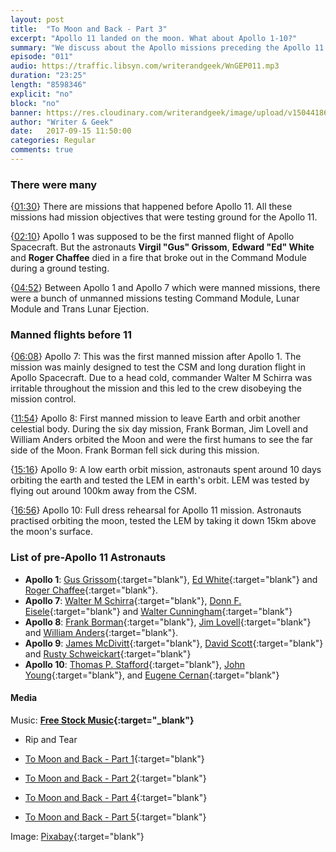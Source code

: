 ```yaml
---
layout: post
title:  "To Moon and Back - Part 3"
excerpt: "Apollo 11 landed on the moon. What about Apollo 1-10?"
summary: "We discuss about the Apollo missions preceding the Apollo 11 mission."
episode: "011"
audio: https://traffic.libsyn.com/writerandgeek/WnGEP011.mp3
duration: "23:25"
length: "8598346"
explicit: "no"
block: "no"
banner: https://res.cloudinary.com/writerandgeek/image/upload/v1504418624/moon3.jpg
author: "Writer & Geek"
date:   2017-09-15 11:50:00
categories: Regular
comments: true
---
```


### There were many
{[01:30](#t=00:01:30)} There are missions that happened before Apollo 11. All these missions had mission objectives that were testing ground for the Apollo 11.

{[02:10](#t=00:02:10)} Apollo 1 was supposed to be the first manned flight of Apollo Spacecraft. But the astronauts **Virgil "Gus" Grissom**, **Edward "Ed" White** and **Roger Chaffee** died in a fire that broke out in the Command Module during a ground testing.

{[04:52](#t=00:04:52)} Between Apollo 1 and Apollo 7 which were manned missions, there were a bunch of unmanned missions testing Command Module, Lunar Module and Trans Lunar Ejection.

### Manned flights before 11
{[06:08](#t=00:06:08)} Apollo 7: This was the first manned mission after Apollo 1. The mission was mainly designed to test the CSM and long duration flight in Apollo Spacecraft. Due to a head cold, commander Walter M Schirra was irritable throughout the mission and this led to the crew disobeying the mission control.

{[11:54](#t=00:11:54)} Apollo 8: First manned mission to leave Earth and orbit another celestial body. During the six day mission, Frank Borman, Jim Lovell and William Anders orbited the Moon and were the first humans to see the far side of the Moon. Frank Borman fell sick during this mission.

{[15:16](#t=00:15:16)} Apollo 9: A low earth orbit mission, astronauts spent around 10 days orbiting the earth and tested the LEM in earth's orbit. LEM was tested by flying out around 100km away from the CSM.

{[16:56](#t=00:16:56)} Apollo 10: Full dress rehearsal for Apollo 11 mission. Astronauts practised orbiting the moon, tested the LEM by taking it down 15km above the moon's surface.

### List of pre-Apollo 11 Astronauts

- **Apollo 1**: [Gus Grissom](https://en.wikipedia.org/wiki/Gus_Grissom){:target="blank"}, [Ed White](https://en.wikipedia.org/wiki/Edward_Higgins_White){:target="blank"} and [Roger Chaffee](https://en.wikipedia.org/wiki/Roger_B._Chaffee){:target="blank"}.
- **Apollo 7**: [Walter M Schirra](https://en.wikipedia.org/wiki/Wally_Schirra){:target="blank"}, [Donn F. Eisele](https://en.wikipedia.org/wiki/Donn_F._Eisele){:target="blank"} and [Walter Cunningham](https://en.wikipedia.org/wiki/Walter_Cunningham){:target="blank"}
- **Apollo 8**: [Frank Borman](https://en.wikipedia.org/wiki/Frank_Borman){:target="blank"}, [Jim Lovell](https://en.wikipedia.org/wiki/Jim_Lovell){:target="blank"} and [William Anders](https://en.wikipedia.org/wiki/William_Anders){:target="blank"}.
- **Apollo 9**: [James McDivitt](https://en.wikipedia.org/wiki/James_McDivitt){:target="blank"}, [David Scott](https://en.wikipedia.org/wiki/David_Scott){:target="blank"} and [Rusty Schweickart](https://en.wikipedia.org/wiki/Rusty_Schweickart){:target="blank"}
- **Apollo 10**: [Thomas P. Stafford](https://en.wikipedia.org/wiki/Thomas_P._Stafford){:target="blank"}, [John Young](https://en.wikipedia.org/wiki/John_Young_(astronaut)){:target="blank"}, and [Eugene Cernan](https://en.wikipedia.org/wiki/Eugene_Cernan){:target="blank"}

#### Media
Music: **[Free Stock Music](https://www.freestockmusic.com){:target="_blank"}**
- Rip and Tear


- [To Moon and Back - Part 1](https://writerandgeek.com/005-to-moon-and-back-1/){:target="blank"}

- [To Moon and Back - Part 2](https://writerandgeek.com/006-to-moon-and-back-2/){:target="blank"}

- [To Moon and Back - Part 4](https://writerandgeek.com/023-to-moon-and-back-4/){:target="blank"}

- [To Moon and Back - Part 5](https://writerandgeek.com/030-to-moon-and-back-5/){:target="blank"}

Image: [Pixabay](https://pixabay.com/en/moon-satellite-space-capsule-lander-1372866/){:target="blank"}
